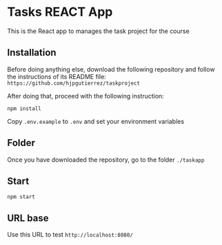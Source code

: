 # Tasks REACT App

This is the React app to manages the task project for the course

## Installation

Before doing anything else, download the following repository and follow the instructions of its README file: `https://github.com/hjpgutierrez/taskproject`

After doing that, proceed with the following instruction:

`npm install`

Copy `.env.example` to `.env` and set your environment variables

## Folder

Once you have downloaded the repository, go to the folder `./taskapp`

## Start

`npm start`

## URL base

Use this URL to test `http://localhost:8080/`
